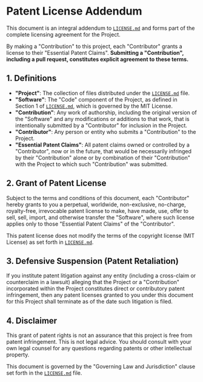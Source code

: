 # Patent License Addendum

This document is an integral addendum to [`LICENSE.md`](LICENSE.md) and forms part of the complete licensing agreement for the Project.

By making a "Contribution" to this project, each "Contributor" grants a license to their "Essential Patent Claims". **Submitting a "Contribution", including a pull request, constitutes explicit agreement to these terms.**

## 1. Definitions

- **"Project"**: The collection of files distributed under the [`LICENSE.md`](LICENSE.md) file.
- **"Software"**: The "Code" component of the Project, as defined in Section 1 of [`LICENSE.md`](LICENSE.md), which is governed by the MIT License.
- **"Contribution"**: Any work of authorship, including the original version of the "Software" and any modifications or additions to that work, that is intentionally submitted by a "Contributor" for inclusion in the Project.
- **"Contributor"**: Any person or entity who submits a "Contribution" to the Project.
- **"Essential Patent Claims"**: All patent claims owned or controlled by a "Contributor", now or in the future, that would be necessarily infringed by their "Contribution" alone or by combination of their "Contribution" with the Project to which such "Contribution" was submitted.

## 2. Grant of Patent License

Subject to the terms and conditions of this document, each "Contributor" hereby grants to you a perpetual, worldwide, non-exclusive, no-charge, royalty-free, irrevocable patent license to make, have made, use, offer to sell, sell, import, and otherwise transfer the "Software", where such license applies only to those "Essential Patent Claims" of the "Contributor".

This patent license does not modify the terms of the copyright license (MIT License) as set forth in [`LICENSE.md`](LICENSE.md).

## 3. Defensive Suspension (Patent Retaliation)

If you institute patent litigation against any entity (including a cross-claim or counterclaim in a lawsuit) alleging that the Project or a "Contribution" incorporated within the Project constitutes direct or contributory patent infringement, then any patent licenses granted to you under this document for this Project shall terminate as of the date such litigation is filed.

## 4. Disclaimer

This grant of patent rights is not an assurance that this project is free from patent infringement. This is not legal advice. You should consult with your own legal counsel for any questions regarding patents or other intellectual property.

This document is governed by the "Governing Law and Jurisdiction" clause set forth in the [`LICENSE.md`](LICENSE.md) file.
